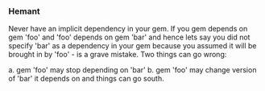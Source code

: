 ### Hemant

Never have an implicit dependency in your gem.  If you gem depends on gem 'foo'
and 'foo' depends on gem 'bar' and hence lets say you did not specify 'bar' as a
dependency in your gem because you assumed it will be brought in by 'foo' - is a grave mistake.
Two things can go wrong:

a. gem 'foo' may stop depending on 'bar'
b. gem 'foo' may change version of 'bar' it depends on and things can go south.
